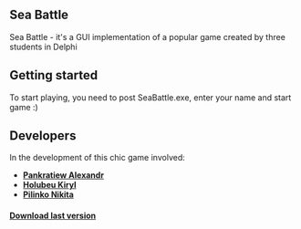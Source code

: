 Sea Battle
--------------------
Sea Battle - it's a GUI implementation of a popular game created by three students in Delphi

Getting started
--------------------
To start playing, you need to post SeaBattle.exe, enter your name and start game :)


Developers
--------------------
In the development of this chic game involved:
+ [**Pankratiew Alexandr**](https://vk.com/sasha_pankratiew)
+ [**Holubeu Kiryl**](https://vk.com/smertowing)
+ [**Pilinko Nikita**](https://vk.com/mineralsfree)


#### [Download last version](https://github.com/N1ghtF1re/sea-battle-gui/releases/tag/1.1)
